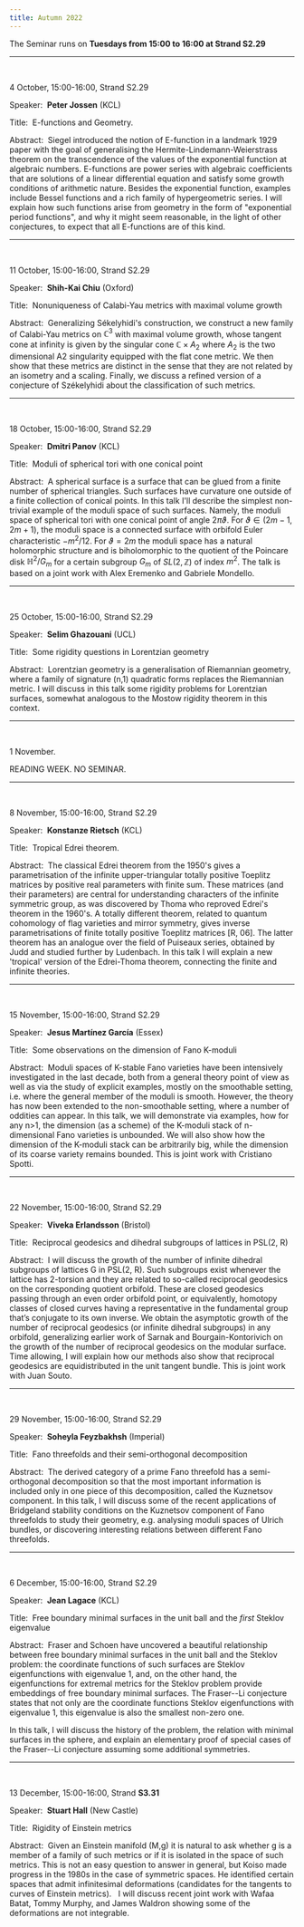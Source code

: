 ```yaml
---
title: Autumn 2022
---
```



The Seminar runs on **Tuesdays from 15:00 to 16:00 at Strand S2.29**



----------------------------------------------------------------
<br />

4 October, 15:00-16:00, Strand S2.29

Speaker:&nbsp; **Peter Jossen** (KCL)

Title:&nbsp; E-functions and Geometry.

Abstract:&nbsp; Siegel introduced the notion of E-function in a landmark 1929 paper with the goal of generalising the Hermite-Lindemann-Weierstrass theorem on the transcendence of the values of the exponential function at algebraic numbers. E-functions are power series with algebraic coefficients that are solutions of a linear differential equation and satisfy some growth conditions of arithmetic nature. Besides the exponential function, examples include Bessel functions and a rich family of hypergeometric series. I will explain how such functions arise from geometry in the form of "exponential period functions", and why it might seem reasonable, in the light of other conjectures, to expect that all E-functions are of this kind.

---------------------------------------------------------
<br />

11 October, 15:00-16:00, Strand S2.29

Speaker:&nbsp; **Shih-Kai Chiu** (Oxford)

Title:&nbsp; Nonuniqueness of Calabi-Yau metrics with maximal volume growth

Abstract:&nbsp; Generalizing Sékelyhidi's construction, we construct a new family of Calabi-Yau metrics on $\mathbb{C}^3$ with maximal volume growth, whose tangent cone at infinity is given by the singular cone $\mathbb{C} \times A_2$ where $A_2$ is the two dimensional A2 singularity equipped with the flat cone metric. We then show that these metrics are distinct in the sense that they are not related by an isometry and a scaling. Finally, we discuss a refined version of a conjecture of Székelyhidi about the classification of such metrics.

-----------------------------------------------------------
<br />

18 October, 15:00-16:00, Strand S2.29

Speaker:&nbsp; **Dmitri Panov** (KCL)

Title:&nbsp; Moduli of spherical tori with one conical point

Abstract:&nbsp; A spherical surface is a surface that can be glued from a finite number of spherical triangles. Such surfaces have curvature one outside of a finite collection of conical points. In this talk I'll describe the simplest non-trivial example of the moduli space of such surfaces. Namely, the moduli space of spherical tori with one conical point of angle $2\pi\vartheta$. For $\vartheta \in (2m-1, 2m+1)$, the moduli space is a connected surface with orbifold Euler characteristic $-m^2/12$. For $\vartheta = 2m$ the moduli space has a natural holomorphic structure and is biholomorphic to the quotient of the Poincare disk
$\mathbb{H}^2/G_m$  for a certain subgroup $G_m$ of $SL(2,\mathbb{Z})$ of index $m^2$.
The talk is based on a joint work with Alex Eremenko and Gabriele Mondello.

-----------------------------------------------------------
<br />

25 October, 15:00-16:00, Strand S2.29

Speaker:&nbsp; **Selim Ghazouani** (UCL)

Title:&nbsp; Some rigidity questions in Lorentzian geometry

Abstract:&nbsp; Lorentzian geometry is a generalisation of Riemannian geometry, where a family of signature (n,1) quadratic forms replaces the Riemannian metric. I will discuss in this talk some rigidity problems for Lorentzian surfaces, somewhat analogous to the Mostow rigidity theorem in this context.

-----------------------------------------------------------
<br />

1 November.

READING WEEK. NO SEMINAR.

-----------------------------------------------------------
<br />

8 November, 15:00-16:00, Strand S2.29

Speaker:&nbsp; **Konstanze Rietsch** (KCL)

Title:&nbsp; Tropical Edrei theorem.

Abstract:&nbsp; The classical Edrei theorem from the 1950's gives a parametrisation of the infinite upper-triangular totally positive Toeplitz matrices by positive real parameters with finite sum. These matrices (and their parameters) are central for understanding characters of the infinite symmetric group, as was discovered by Thoma who reproved Edrei's theorem in the 1960's. A totally different theorem, related to quantum cohomology of flag varieties and mirror symmetry, gives inverse parametrisations of finite totally positive Toeplitz matrices [R, 06]. The latter theorem has an analogue over the field of Puiseaux series, obtained by Judd and studied further by Ludenbach. In this talk I will explain a new 'tropical' version of the Edrei-Thoma theorem, connecting the finite and infinite theories.


-----------------------------------------------------------
<br />

15 November, 15:00-16:00, Strand S2.29

Speaker:&nbsp; **Jesus Martínez García** (Essex)

Title:&nbsp; Some observations on the dimension of Fano K-moduli

Abstract:&nbsp; Moduli spaces of K-stable Fano varieties have been intensively investigated in the last decade, both from a general theory point of view as well as via the study of explicit examples, mostly on the smoothable setting, i.e. where the general member of the moduli is smooth. However, the theory has now been extended to the non-smoothable setting, where a number of oddities can appear. In this talk, we will demonstrate via examples, how for any n>1, the dimension (as a scheme) of the K-moduli stack of n-dimensional Fano varieties is unbounded. We will also show how the dimension of the K-moduli stack can be arbitrarily big, while the dimension of its coarse variety remains bounded. This is joint work with Cristiano Spotti.


-----------------------------------------------------------
<br />

22 November, 15:00-16:00, Strand S2.29

Speaker:&nbsp; **Viveka Erlandsson** (Bristol)

Title:&nbsp; Reciprocal geodesics and dihedral subgroups of lattices in PSL(2, R)

Abstract:&nbsp; I will discuss the growth of the number of infinite dihedral subgroups of lattices G in PSL(2, R). Such subgroups exist whenever the lattice has 2-torsion and they are related to so-called reciprocal geodesics on the corresponding quotient orbifold.  These are closed geodesics passing through an even order orbifold point, or equivalently, homotopy classes of closed curves having a representative in the fundamental group that’s conjugate to its own inverse. We obtain the asymptotic growth of the number of reciprocal geodesics (or infinite dihedral subgroups) in any orbifold, generalizing earlier work of Sarnak and Bourgain-Kontorivich on the growth of the number of reciprocal geodesics on the modular surface. Time allowing, I will explain how our methods also show that reciprocal geodesics are equidistributed in the unit tangent bundle. This is joint work with Juan Souto.

-----------------------------------------------------------
<br />

29 November, 15:00-16:00, Strand S2.29

Speaker:&nbsp; **Soheyla Feyzbakhsh** (Imperial)

Title:&nbsp; Fano threefolds and their semi-orthogonal decomposition

Abstract:&nbsp; The derived category of a prime Fano threefold has a semi-orthogonal decomposition so that the most important information is included only in one piece of this decomposition, called the Kuznetsov component. In this talk, I will discuss some of the recent applications of Bridgeland stability conditions on the Kuznetsov component of Fano threefolds to study their geometry, e.g. analysing moduli spaces of Ulrich bundles, or discovering interesting relations between different Fano threefolds.

-----------------------------------------------------------
<br />

6 December, 15:00-16:00, Strand S2.29

Speaker:&nbsp; **Jean Lagace** (KCL)

Title:&nbsp; Free boundary minimal surfaces in the unit ball and the *first* Steklov eigenvalue

Abstract:&nbsp; Fraser and Schoen have uncovered a beautiful relationship between free boundary minimal surfaces in the unit ball and the Steklov problem: the coordinate functions of such surfaces are Steklov eigenfunctions with eigenvalue 1, and, on the other hand, the eigenfunctions for extremal metrics for the Steklov problem provide embeddings of free boundary minimal surfaces. The Fraser--Li conjecture states that not only are the coordinate functions Steklov eigenfunctions with eigenvalue 1, this eigenvalue is also the smallest non-zero one.

In this talk, I will discuss the history of the problem, the relation with minimal surfaces in the sphere, and explain an elementary proof of special cases of the Fraser--Li conjecture assuming some additional symmetries.

-----------------------------------------------------------
<br />

13 December, 15:00-16:00, Strand **S3.31**

Speaker:&nbsp; **Stuart Hall** (New Castle)

Title:&nbsp; Rigidity of Einstein metrics 

Abstract:&nbsp; Given an Einstein manifold (M,g) it is natural to ask whether g is a member of a family of such metrics or if it is isolated in the space of such metrics. This is not an easy question to answer in general, but Koiso made progress in the 1980s in the case of symmetric spaces. He identified certain spaces that admit infinitesimal deformations (candidates for the tangents to curves of Einstein metrics).
 
I will discuss recent joint work with Wafaa Batat, Tommy Murphy, and James Waldron showing some of the deformations are not integrable.
